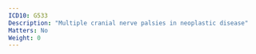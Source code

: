 ```yaml
---
ICD10: G533
Description: "Multiple cranial nerve palsies in neoplastic disease"
Matters: No
Weight: 0
---
```


